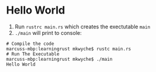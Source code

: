 # Hello World

1. Run `rustrc main.rs` which creates the exectutable `main`
2. `./main` will print to console:
```
# Compile the code
marcuss-mbp:learningrust mkwyche$ rustc main.rs
# Run The Executable 
marcuss-mbp:learningrust mkwyche$ ./main 
Hello World
```
